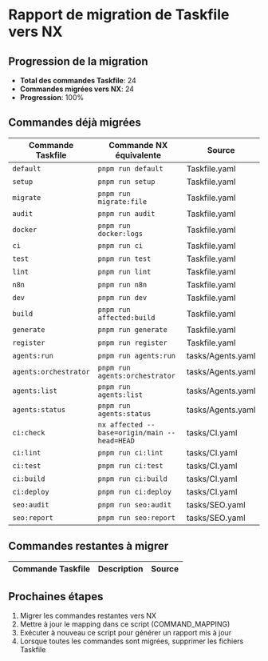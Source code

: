 # Rapport de migration de Taskfile vers NX

## Progression de la migration

- **Total des commandes Taskfile**: 24
- **Commandes migrées vers NX**: 24
- **Progression**: 100%

## Commandes déjà migrées

| Commande Taskfile | Commande NX équivalente | Source |
|-----------------|---------------------|--------|
| `default` | `pnpm run default` | Taskfile.yaml |
| `setup` | `pnpm run setup` | Taskfile.yaml |
| `migrate` | `pnpm run migrate:file` | Taskfile.yaml |
| `audit` | `pnpm run audit` | Taskfile.yaml |
| `docker` | `pnpm run docker:logs` | Taskfile.yaml |
| `ci` | `pnpm run ci` | Taskfile.yaml |
| `test` | `pnpm run test` | Taskfile.yaml |
| `lint` | `pnpm run lint` | Taskfile.yaml |
| `n8n` | `pnpm run n8n` | Taskfile.yaml |
| `dev` | `pnpm run dev` | Taskfile.yaml |
| `build` | `pnpm run affected:build` | Taskfile.yaml |
| `generate` | `pnpm run generate` | Taskfile.yaml |
| `register` | `pnpm run register` | Taskfile.yaml |
| `agents:run` | `pnpm run agents:run` | tasks/Agents.yaml |
| `agents:orchestrator` | `pnpm run agents:orchestrator` | tasks/Agents.yaml |
| `agents:list` | `pnpm run agents:list` | tasks/Agents.yaml |
| `agents:status` | `pnpm run agents:status` | tasks/Agents.yaml |
| `ci:check` | `nx affected --base=origin/main --head=HEAD` | tasks/CI.yaml |
| `ci:lint` | `pnpm run ci:lint` | tasks/CI.yaml |
| `ci:test` | `pnpm run ci:test` | tasks/CI.yaml |
| `ci:build` | `pnpm run ci:build` | tasks/CI.yaml |
| `ci:deploy` | `pnpm run ci:deploy` | tasks/CI.yaml |
| `seo:audit` | `pnpm run seo:audit` | tasks/SEO.yaml |
| `seo:report` | `pnpm run seo:report` | tasks/SEO.yaml |

## Commandes restantes à migrer

| Commande Taskfile | Description | Source |
|-----------------|-------------|--------|

## Prochaines étapes

1. Migrer les commandes restantes vers NX
2. Mettre à jour le mapping dans ce script (COMMAND_MAPPING)
3. Exécuter à nouveau ce script pour générer un rapport mis à jour
4. Lorsque toutes les commandes sont migrées, supprimer les fichiers Taskfile
